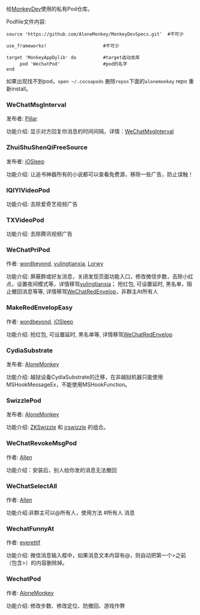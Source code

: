 
给[MonkeyDev](https://github.com/AloneMonkey/MonkeyDev)使用的私有Pod仓库。

Podfile文件内容:

```
source 'https://github.com/AloneMonkey/MonkeyDevSpecs.git'  #不可少

use_frameworks!						#不可少

target 'MonkeyAppDylib' do			#target选动态库
     pod 'WechatPod'     			#pod的名字
end
```

如果出现找不到pod，`open ~/.cocoapods` 删除`repos`下面的`alonemonkey` repo 重新install。

### WeChatMsgInterval

发布者: [Pillar](https://github.com/Mainstayz)

功能介绍: 显示对方回复你消息的时间间隔，详情：[WeChatMsgInterval](https://github.com/Mainstayz/WeChatMsgInterval)

### ZhuiShuShenQiFreeSource

发布者: [iOSleep](http://weibo.com/iOSleep)

功能介绍: 让追书神器所有的小说都可以查看免费源，移除一些广告，防止误触！

### IQIYIVideoPod

功能介绍: 去除爱奇艺视频广告

### TXVideoPod

 功能介绍: 去除腾讯视频广告


### WeChatPriPod

作者: [wordbeyond](http://www.swiftyper.com/about/), [yulingtianxia](http://yulingtianxia.com/about/), [Lorwy](https://github.com/Lorwy)

功能介绍: 屏蔽群或好友消息，关闭发现页面功能入口，修改微信步数，去除小红点，设置夜间模式等，详情移驾[yulingtianxia](https://github.com/yulingtianxia/FishChat)；
		 抢红包, 可设置延时, 黑名单，阻止撤回消息等等, 详情移驾[WeChatRedEnvelop](https://github.com/buginux/WeChatRedEnvelop)，非群主At所有人

### MakeRedEnvelopEasy

作者: [wordbeyond](http://www.swiftyper.com/about/), [iOSleep](http://weibo.com/iOSleep)

功能介绍: 抢红包, 可设置延时, 黑名单等, 详情移驾[WeChatRedEnvelop](https://github.com/buginux/WeChatRedEnvelop)

### CydiaSubstrate

发布者: [AloneMonkey](http://weibo.com/xiaoqing28)

功能介绍: 越狱设备CydiaSubstrate的迁移，在非越狱机器只能使用MSHookMessageEx，不能使用MSHookFunction。

### SwizzlePod

发布者: [AloneMonkey](http://weibo.com/xiaoqing28)

功能介绍: [ZKSwizzle](https://github.com/alexzielenski/ZKSwizzle) 和 [jrswizzle](https://github.com/rentzsch/jrswizzle) 的组合。

### WeChatRevokeMsgPod

作者: [Allen](https://github.com/ZWXAllen/)

功能介绍：安装后，别人给你发的消息无法撤回

### WeChatSelectAll

作者: [Allen](https://github.com/ZWXAllen/)

功能介绍:非群主可以@所有人，使用方法 #所有人 消息

### WechatFunnyAt

作者: [everettjf](https://github.com/everettjf)

功能介绍: 微信消息输入框中，如果消息文本内容有@，则自动把第一个>之前（包含>）的内容删除掉。

### WechatPod

作者: [AloneMonkey](http://weibo.com/xiaoqing28)

功能介绍: 修改步数、修改定位、防撤回、游戏作弊
